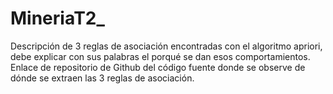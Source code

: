 # MineriaT2_
Descripción de 3 reglas de asociación encontradas con el algoritmo apriori, debe explicar con sus palabras el porqué se dan esos comportamientos. Enlace de repositorio de Github del código fuente donde se observe de dónde se extraen las 3 reglas de asociación.
